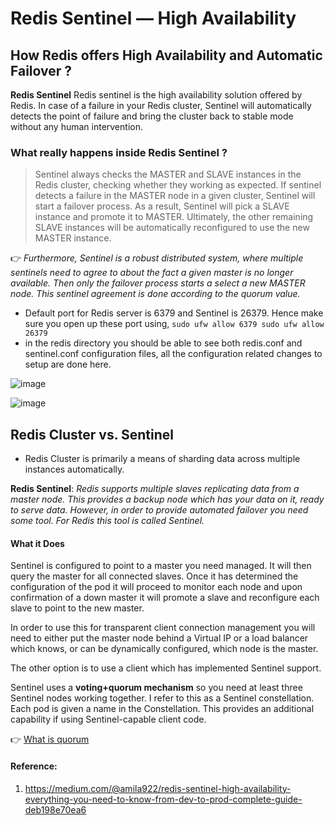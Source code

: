 # Redis Sentinel — High Availability

## How Redis offers High Availability and Automatic Failover ?

**Redis Sentinel**
Redis sentinel is the high availability solution offered by Redis. In case of a failure in your Redis cluster, Sentinel will automatically detects the point of failure and bring the cluster back to stable mode without any human intervention.

### What really happens inside Redis Sentinel ?

>Sentinel always checks the MASTER and SLAVE instances in the Redis cluster, checking whether they working as expected. If sentinel detects a failure in the MASTER node in a given cluster, Sentinel will start a failover process. As a result, Sentinel will pick a SLAVE instance and promote it to MASTER. Ultimately, the other remaining SLAVE instances will be automatically reconfigured to use the new MASTER instance.

👉 *Furthermore, Sentinel is a robust distributed system, where multiple sentinels need to agree to about the fact a given master is no longer available. Then only the failover process starts a select a new MASTER node. This sentinel agreement is done according to the quorum value.*

- Default port for Redis server is 6379 and Sentinel is 26379. Hence make sure you open up these port using,
                    ```
                    sudo ufw allow 6379
                    sudo ufw allow 26379
                    ```
- in the redis directory you should be able to see both redis.conf and sentinel.conf configuration files, all the configuration related changes to setup are done here.


![image](https://user-images.githubusercontent.com/33947539/149473914-9fdc0303-8773-41da-aeec-56f5b46e4825.png)

![image](https://user-images.githubusercontent.com/33947539/149472172-643003cd-d77b-4f50-8e61-849c14aaa13a.png)

## Redis Cluster vs. Sentinel

- Redis Cluster is primarily a means of sharding data across multiple instances automatically.

**Redis Sentinel**:
*Redis supports multiple slaves replicating data from a master node. This provides a backup node which has your data on it, ready to serve data. However, in order to provide automated failover you need some tool. For Redis this tool is called Sentinel.*

#### What it Does

Sentinel is configured to point to a master you need managed. It will then query the master for all connected slaves. Once it has determined the configuration of the pod it will proceed to monitor each node and upon confirmation of a down master it will promote a slave and reconfigure each slave to point to the new master.

In order to use this for transparent client connection management you will need to either put the master node behind a Virtual IP or a load balancer which knows, or can be dynamically configured, which node is the master.

The other option is to use a client which has implemented Sentinel support.

Sentinel uses a **voting+quorum mechanism** so you need at least three Sentinel nodes working together. I refer to this as a Sentinel constellation. Each pod is given a name in the Constellation. This provides an additional capability if using Sentinel-capable client code. 

👉 [What is quorum](https://github.com/MeSabya/SystemDesignDiscussion/blob/main/9.Quorum.md)

#### Reference: 
1. https://medium.com/@amila922/redis-sentinel-high-availability-everything-you-need-to-know-from-dev-to-prod-complete-guide-deb198e70ea6


